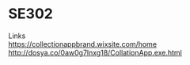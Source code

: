 # SE302
Links
<br>
https://collectionappbrand.wixsite.com/home
<br>
http://dosya.co/0aw0g7lnxg18/CollationApp.exe.html

